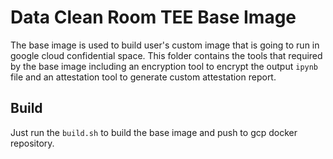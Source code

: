# Data Clean Room TEE Base Image
The base image is used to build user's custom image that is going to run in google cloud confidential space.  This folder contains the tools that required by the base image including an encryption tool to encrypt the output `ipynb` file and an attestation tool to generate custom attestation report. 

## Build
Just run the `build.sh` to build the base image and push to gcp docker repository.